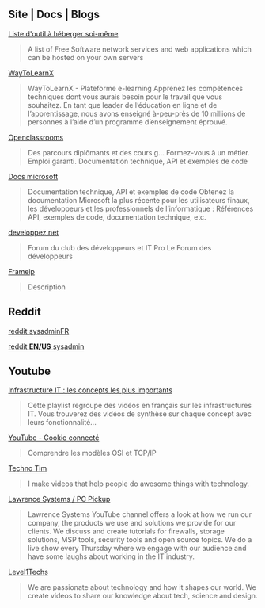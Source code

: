 ## Site | Docs | Blogs



[Liste d'outil à héberger soi-même](https://github.com/awesome-selfhosted/awesome-selfhosted)

> A list of Free Software network services and web applications which can be hosted on your own servers


[WayToLearnX](https://waytolearnx.com)

> WayToLearnX - Plateforme e-learning
Apprenez les compétences techniques dont vous aurais besoin pour le travail que vous souhaitez. En tant que leader de l’éducation en ligne et de l’apprentissage, nous avons enseigné à-peu-près de 10 millions de personnes à l’aide d’un programme d’enseignement éprouvé.


[Openclassrooms](https://openclassrooms.com/fr/
)
> Des parcours diplômants et des cours g...
Formez-vous à un métier. Emploi garanti.
Documentation technique, API et exemples de code


[Docs microsoft ](https://docs.microsoft.com/fr-fr/)

> Documentation technique, API et exemples de code
Obtenez la documentation Microsoft la plus récente pour les utilisateurs finaux, les développeurs et les professionnels de l’informatique : Références API, exemples de code, documentation technique, etc.


[developpez.net](https://www.developpez.net/forums/)

>Forum du club des développeurs et IT Pro
Le Forum des développeurs

[Frameip](https://www.frameip.com/)

> Description

## Reddit
[reddit sysadminFR](https://reddit.com/r/Sysadmin_Fr/)

[reddit **EN/US** sysadmin](https://reddit.com/r/sysadmin/)

## Youtube 

[Infrastructure IT : les concepts les plus importants](https://www.youtube.com/playlist?list=PLP0aqyZ5GFdm4xat5-347L3ZzqkjZG4bk)

> Cette playlist regroupe des vidéos en français sur les infrastructures IT. Vous trouverez des vidéos de synthèse sur chaque concept avec leurs fonctionnalité...

[YouTube - Cookie connecté](https://youtu.be/26jazyc7VNk)

> Comprendre les modèles OSI et TCP/IP

[Techno Tim](https://www.youtube.com/channel/UCOk-gHyjcWZNj3Br4oxwh0A)

> I make videos that help people do awesome things with technology.

[Lawrence Systems / PC Pickup](https://www.youtube.com/user/TheTecknowledge)

> Lawrence Systems YouTube channel offers a look at how we run our company, the products we use and solutions we provide for our clients.  We discuss and create tutorials for firewalls, storage solutions, MSP tools, security tools and open source topics.  We do a live show every Thursday where we engage with our audience and have some laughs about working in the IT industry.


[Level1Techs](https://www.youtube.com/user/teksyndicate)

> We are passionate about technology and how it shapes our world. We create videos to share our knowledge about tech, science and design.
